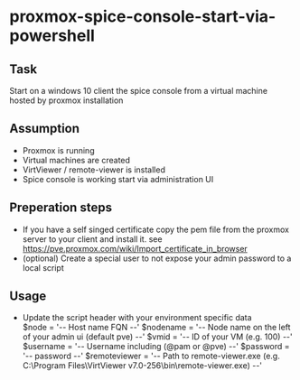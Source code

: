 # proxmox-spice-console-start-via-powershell

## Task   
Start on a windows 10 client the spice console from a virtual machine hosted by proxmox installation   
   
## Assumption  
* Proxmox is running  
* Virtual machines are created  
* VirtViewer / remote-viewer is installed  
* Spice console is working start via administration UI  

## Preperation steps  
* If you have a self singed certificate copy the pem file from the proxmox server to your client and install it. see https://pve.proxmox.com/wiki/Import_certificate_in_browser  
* (optional) Create a special user to not expose your admin password to a local script  
  
## Usage  
* Update the script header with your environment specific data  
    $node = '-- Host name FQN --'
    $nodename = '-- Node name on the left of your admin ui (default pve) --'
    $vmid = '-- ID of your VM (e.g. 100) --'
    $username = '-- Username including (@pam or @pve) --'
    $password = '-- password --'
    $remoteviewer = '-- Path to remote-viewer.exe (e.g. C:\Program Files\VirtViewer v7.0-256\bin\remote-viewer.exe) --'
	
